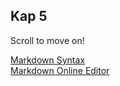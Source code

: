 ﻿## Kap 5

Scroll to move on!  

[Markdown Syntax](https://github.com/gnab/remark/wiki/Markdown)  
[Markdown Online Editor](https://dillinger.io/)
